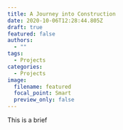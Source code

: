 ```yaml
---
title: A Journey into Construction
date: 2020-10-06T12:28:44.805Z
draft: true
featured: false
authors:
  - ""
tags:
  - Projects
categories:
  - Projects
image:
  filename: featured
  focal_point: Smart
  preview_only: false
---
```

This is a brief